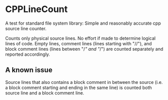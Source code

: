 # CPPLineCount
A test for standard file system library: Simple and reasonably accurate cpp source line counter.

Counts only physical source lines. No effort if made to determine logical lines of code. Empty lines, 
comment lines (lines starting with "//"), and block comment lines (lines between "/*" and "*/") are 
counted separately and reported accordingly. 

## A known issue
Source lines that also contains a block comment in between the source (i.e. a block comment starting
and ending in the same line) is counted both source line and a block comment line. 
